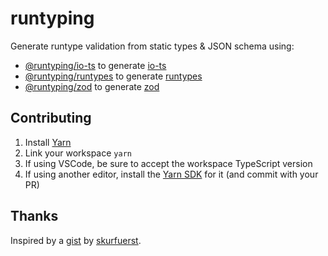# runtyping

Generate runtype validation from static types & JSON schema using:

- [@runtyping/io-ts](https://github.com/johngeorgewright/runtyping/tree/master/packages/io-ts) to generate [io-ts](https://github.com/gcanti/io-ts)
- [@runtyping/runtypes](https://github.com/johngeorgewright/runtyping/tree/master/packages/runtypes) to generate [runtypes](https://github.com/pelotom/runtypes)
- [@runtyping/zod](https://github.com/johngeorgewright/runtyping/tree/master/packages/zod) to generate [zod](https://github.com/colinhacks/zod)

## Contributing

1. Install [Yarn](https://yarnpkg.com/)
1. Link your workspace `yarn`
1. If using VSCode, be sure to accept the workspace TypeScript version
1. If using another editor, install the [Yarn SDK](https://yarnpkg.com/getting-started/editor-sdks) for it (and commit with your PR)

## Thanks

Inspired by a [gist](https://gist.github.com/skurfuerst/a07ab23c3e40a45f2268f7700ceeceaf) by [skurfuerst](https://gist.github.com/skurfuerst).
